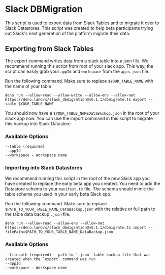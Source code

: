 # Slack DBMigration

This script is used to export data from Slack Tables and to migrate it over to Slack Datastores. This script was created to help beta participants trying out Slack's next generation of the platform migrate their data.

## Exporting from Slack Tables

The export command writes data from a slack table into a json file. We recommend running this script from root of your slack app. This way, the script can easily grab your `appId` and `workspace` from the `apps.json` file.

Run the following command. Make sure to replace `$YOUR_TABLE_NAME` with the name of your table

```
deno run --allow-read --allow-write --allow-env --allow-net https://deno.land/x/slack_dbmigration@v0.1.1/dbmigrate.ts export --table $YOUR_TABLE_NAME
```

You should now have a `$YOUR_TABLE_NAMEDataBackup.json` in the root of your slack app now. You can use the import command in this script to migrate this backup into Slack Datastore

### Available Options

```
--table (required)
--appId
--workspace - Workspace name
```

### Importing into Slack Datastores

We recommend running this script in the root of the new Slack app you have created to replace the early beta app you created. You need to add the Datastore schema to your `manifest.ts` file. The schema should mimic the table schema you used in your early beta Slack app.

Run the following command. Make sure to replace `$PATH_TO_YOUR_TABLE_NAME_DataBackup.json` with the relative or full path to the table data backup `.json` file.

```
deno run --allow-read --allow-env --allow-net https://deno.land/x/slack_dbmigration@v0.1.1/dbmigrate.ts import --filePath=$PATH_TO_YOUR_TABLE_NAME_DataBackup.json
```

### Available Options

```
--filepath (required) - path to `.json` table backup file that was created when the `export` command was run
--appId
--workspace - Workspace name
```

